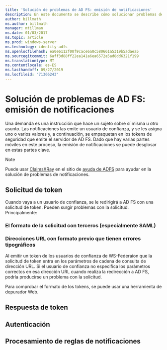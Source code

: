 ```yaml
---
title: 'Solución de problemas de AD FS: emisión de notificaciones'
description: En este documento se describe cómo solucionar problemas de emisión de tokens con AD FS
author: billmath
ms.author: billmath
manager: mtillman
ms.date: 01/03/2017
ms.topic: article
ms.prod: windows-server
ms.technology: identity-adfs
ms.openlocfilehash: ea0e6112f00f9cace6a0c580661a5319b5adaea5
ms.sourcegitcommit: 6aff3d88ff22ea141a6ea6572a5ad8dd6321f199
ms.translationtype: MT
ms.contentlocale: es-ES
ms.lasthandoff: 09/27/2019
ms.locfileid: "71366243"
---
```

# <a name="ad-fs-troubleshooting---claims-issuance"></a>Solución de problemas de AD FS: emisión de notificaciones
Una demanda es una instrucción que hace un sujeto sobre sí misma u otro asunto.  Las notificaciones las emite un usuario de confianza, y se les asigna uno o varios valores y, a continuación, se empaquetan en los tokens de seguridad que emite el servidor de AD FS.  Dado que hay varias partes móviles en este proceso, la emisión de notificaciones se puede desglosar en estas partes clave.

>[!NOTE]  
>Puede usar [ClaimsXRay](https://adfshelp.microsoft.com/ClaimsXray/TokenRequest) en el sitio de [ayuda de ADFS](https://adfshelp.microsoft.com) para ayudar en la solución de problemas de notificaciones.   

## <a name="token-request"></a>Solicitud de token
Cuando vaya a un usuario de confianza, se le redirigirá a AD FS con una solicitud de token.  Pueden surgir problemas con la solicitud.  Principalmente:

### <a name="the-request-formatting-with-3rd-parties-particularly-saml"></a>El formato de la solicitud con terceros (especialmente SAML)

### <a name="pre-formated-urls-that-have-typos"></a>Direcciones URL con formato previo que tienen errores tipográficos
Al emitir un token de los usuarios de confianza de WS-Federaion que la solicitud de token entra en los parámetros de cadena de consulta de dirección URL.  Si el usuario de confianza no especifica los parámetros correctos en esa dirección URL cuando realiza la redirección a AD FS, podría producirse un problema con la solicitud.


Para comprobar el formato de los tokens, se puede usar una herramienta de depurador Web.


## <a name="token-response"></a>Respuesta de token

## <a name="authentication"></a>Autenticación

## <a name="claim-rule-processing"></a>Procesamiento de reglas de notificaciones